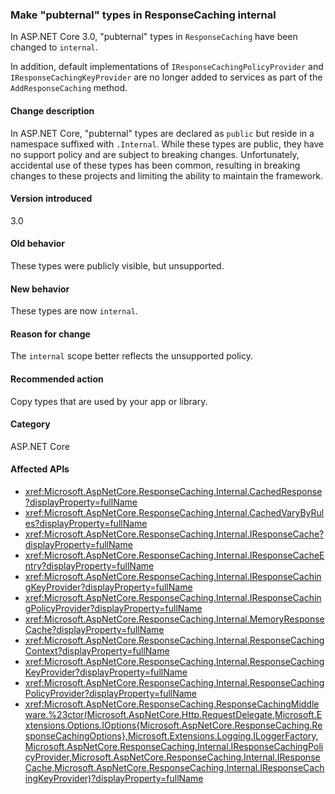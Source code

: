 ### Make "pubternal" types in ResponseCaching internal

In ASP.NET Core 3.0, "pubternal" types in `ResponseCaching` have been changed to `internal`.

In addition, default implementations of `IResponseCachingPolicyProvider` and `IResponseCachingKeyProvider` are no longer added to services as part of the `AddResponseCaching` method.

#### Change description

In ASP.NET Core, "pubternal" types are declared as `public` but reside in a namespace suffixed with `.Internal`. While these types are public, they have no support policy and are subject to breaking changes. Unfortunately, accidental use of these types has been common, resulting in breaking changes to these projects and limiting the ability to maintain the framework.

#### Version introduced

3.0

#### Old behavior

These types were publicly visible, but unsupported.

#### New behavior

These types are now `internal`.

#### Reason for change

The `internal` scope better reflects the unsupported policy.

#### Recommended action

Copy types that are used by your app or library.

#### Category

ASP.NET Core

#### Affected APIs

- <xref:Microsoft.AspNetCore.ResponseCaching.Internal.CachedResponse?displayProperty=fullName>
- <xref:Microsoft.AspNetCore.ResponseCaching.Internal.CachedVaryByRules?displayProperty=fullName>
- <xref:Microsoft.AspNetCore.ResponseCaching.Internal.IResponseCache?displayProperty=fullName>
- <xref:Microsoft.AspNetCore.ResponseCaching.Internal.IResponseCacheEntry?displayProperty=fullName>
- <xref:Microsoft.AspNetCore.ResponseCaching.Internal.IResponseCachingKeyProvider?displayProperty=fullName>
- <xref:Microsoft.AspNetCore.ResponseCaching.Internal.IResponseCachingPolicyProvider?displayProperty=fullName>
- <xref:Microsoft.AspNetCore.ResponseCaching.Internal.MemoryResponseCache?displayProperty=fullName>
- <xref:Microsoft.AspNetCore.ResponseCaching.Internal.ResponseCachingContext?displayProperty=fullName>
- <xref:Microsoft.AspNetCore.ResponseCaching.Internal.ResponseCachingKeyProvider?displayProperty=fullName>
- <xref:Microsoft.AspNetCore.ResponseCaching.Internal.ResponseCachingPolicyProvider?displayProperty=fullName>
- <xref:Microsoft.AspNetCore.ResponseCaching.ResponseCachingMiddleware.%23ctor(Microsoft.AspNetCore.Http.RequestDelegate,Microsoft.Extensions.Options.IOptions{Microsoft.AspNetCore.ResponseCaching.ResponseCachingOptions},Microsoft.Extensions.Logging.ILoggerFactory,Microsoft.AspNetCore.ResponseCaching.Internal.IResponseCachingPolicyProvider,Microsoft.AspNetCore.ResponseCaching.Internal.IResponseCache,Microsoft.AspNetCore.ResponseCaching.Internal.IResponseCachingKeyProvider)?displayProperty=fullName>

<!-- 

#### Affected APIs

- `T:Microsoft.AspNetCore.ResponseCaching.Internal.CachedResponse`
- `T:Microsoft.AspNetCore.ResponseCaching.Internal.CachedVaryByRules`
- `T:Microsoft.AspNetCore.ResponseCaching.Internal.IResponseCache`
- `T:Microsoft.AspNetCore.ResponseCaching.Internal.IResponseCacheEntry`
- `T:Microsoft.AspNetCore.ResponseCaching.Internal.IResponseCachingKeyProvider`
- `T:Microsoft.AspNetCore.ResponseCaching.Internal.IResponseCachingPolicyProvider`
- `T:Microsoft.AspNetCore.ResponseCaching.Internal.MemoryResponseCache`
- `T:Microsoft.AspNetCore.ResponseCaching.Internal.ResponseCachingContext`
- `T:Microsoft.AspNetCore.ResponseCaching.Internal.ResponseCachingKeyProvider`
- `T:Microsoft.AspNetCore.ResponseCaching.Internal.ResponseCachingPolicyProvider`
- `M:Microsoft.AspNetCore.ResponseCaching.ResponseCachingMiddleware.#ctor(Microsoft.AspNetCore.Http.RequestDelegate,Microsoft.Extensions.Options.IOptions{Microsoft.AspNetCore.ResponseCaching.ResponseCachingOptions},Microsoft.Extensions.Logging.ILoggerFactory,Microsoft.AspNetCore.ResponseCaching.Internal.IResponseCachingPolicyProvider,Microsoft.AspNetCore.ResponseCaching.Internal.IResponseCache,Microsoft.AspNetCore.ResponseCaching.Internal.IResponseCachingKeyProvider)",
"nameWithType": "ResponseCachingMiddleware.ResponseCachingMiddleware(RequestDelegate, IOptions<ResponseCachingOptions>, ILoggerFactory, IResponseCachingPolicyProvider, IResponseCache, IResponseCachingKeyProvider)`

-->
